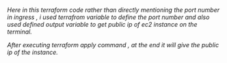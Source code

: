 *Here in this terraform code rather than directly mentioning the port number in ingress , i used terrafrom variable to define the port number and also used defined output 
variable to get public ip of ec2 instance on the terminal.*

*After executing terraform apply command , at the end it will give the public ip of the instance.*
